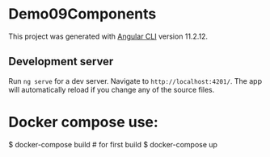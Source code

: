 # Demo09Components

This project was generated with [Angular CLI](https://github.com/angular/angular-cli) version 11.2.12.

## Development server

Run `ng serve` for a dev server. Navigate to `http://localhost:4201/`. The app will automatically reload if you change any of the source files.

# Docker compose use:
$ docker-compose build # for first build
$ docker-compose up
